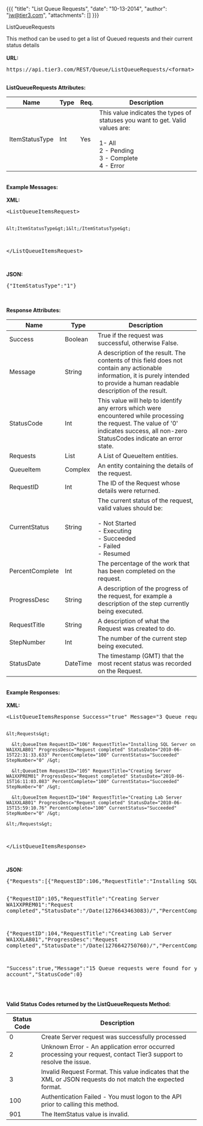 {{{
  "title": "List Queue Requests",
  "date": "10-13-2014",
  "author": "jw@tier3.com",
  "attachments": []
}}}

ListQueueRequests
<p>This method can be used to get a list of Queued requests and their current status details
  <br />
  <br /><strong>URL:</strong>
</p>
<pre>https://api.tier3.com/REST/Queue/ListQueueRequests/&lt;format&gt;</pre>
<p>
  <br /><strong>ListQueueRequests Attributes:</strong>
</p>
<table>
  <tbody>
    <tr>
      <thead>
      <tr>
        <th>Name</th>
        <th>Type</th>
        <th>Req.</th>
        <th>Description</th>
      </tr>
    </thead>
    <tbody>
    </tr>
    <tr>
      <td>ItemStatusType</td>
      <td>Int</td>
      <td>Yes</td>
      <td>This value indicates the types of statuses you want to get. Valid values are:&nbsp;
        <br />
        <br />1- All
        <br />2 - Pending
        <br />3 - Complete
        <br />4 - Error</td>
    </tr>
  </tbody>
</table>
<p>
  <br /><strong>Example Messages:</strong>
  <br />
  <br /><strong>XML:</strong>
</p>
<pre>&lt;ListQueueItemsRequest&gt;

    &lt;ItemStatusType&gt;1&lt;/ItemStatusType&gt;

&lt;/ListQueueItemsRequest&gt;</pre>
<p>
  <br /><strong>JSON:</strong>
</p>
<pre>{"ItemStatusType":"1"}</pre>
<p>
  <br />
  <br /><strong>Response Attributes:</strong>
</p>
<table>
    <thead>
    <tr>
      <th>Name</th>
      <th>Type</th>
      <th>Description</th>
    </tr>
  </thead>
  <tbody>
    <tr>
      <td>Success</td>
      <td>Boolean</td>
      <td>True if the request was successful, otherwise False.</td>
    </tr>
    <tr>
      <td>Message</td>
      <td>String</td>
      <td>A description of the result. The contents of this field does not contain any actionable information, it is purely intended to provide a human readable description of the result.</td>
    </tr>
    <tr>
      <td>StatusCode</td>
      <td>Int</td>
      <td>This value will help to identify any errors which were encountered while processing the request. The value of '0' indicates success, all non-zero StatusCodes indicate an error state.</td>
    </tr>
    <tr>
      <td>Requests</td>
      <td>List</td>
      <td>A List of QueueItem entities.</td>
    </tr>
    <tr>
      <td>QueueItem</td>
      <td>Complex</td>
      <td>An entity containing the details of the request.</td>
    </tr>
    <tr>
      <td>RequestID</td>
      <td>Int</td>
      <td>The ID of the Request whose details were returned.</td>
    </tr>
    <tr>
      <td>CurrentStatus</td>
      <td>String</td>
      <td>The current status of the request, valid values should be:&nbsp;
        <br />
        <br />- Not Started&nbsp;
        <br />- Executing&nbsp;
        <br />- Succeeded&nbsp;
        <br />- Failed&nbsp;
        <br />- Resumed</td>
    </tr>
    <tr>
      <td>PercentComplete</td>
      <td>Int</td>
      <td>The percentage of the work that has been completed on the request.</td>
    </tr>
    <tr>
      <td>ProgressDesc</td>
      <td>String</td>
      <td>A description of the progress of the request, for example a description of the step currently being executed.</td>
    </tr>
    <tr>
      <td>RequestTitle</td>
      <td>String</td>
      <td>A description of what the Request was created to do.</td>
    </tr>
    <tr>
      <td>StepNumber</td>
      <td>Int</td>
      <td>The number of the current step being executed.</td>
    </tr>
    <tr>
      <td>StatusDate</td>
      <td>DateTime</td>
      <td>The timestamp (GMT) that the most recent status was recorded on the Request.</td>
    </tr>
  </tbody>
</table>
<p>
  <br /><strong>Example Responses:</strong>
  <br />
  <br /><strong>XML:</strong>
</p>
<pre>&lt;ListQueueItemsResponse Success="true" Message="3 Queue requests were found for your account" StatusCode="0"&gt;

    &lt;Requests&gt;

      &lt;QueueItem RequestID="106" RequestTitle="Installing SQL Server on WA1XXLAB01" ProgressDesc="Request completed" StatusDate="2010-06-15T22:31:33.633" PercentComplete="100" CurrentStatus="Succeeded" StepNumber="0" /&gt;

      &lt;QueueItem RequestID="105" RequestTitle="Creating Server WA1XXPREM01" ProgressDesc="Request completed" StatusDate="2010-06-15T16:11:03.083" PercentComplete="100" CurrentStatus="Succeeded" StepNumber="0" /&gt;

      &lt;QueueItem RequestID="104" RequestTitle="Creating Lab Server WA1XXLAB01" ProgressDesc="Request completed" StatusDate="2010-06-15T15:59:10.76" PercentComplete="100" CurrentStatus="Succeeded" StepNumber="0" /&gt;

    &lt;/Requests&gt;

  &lt;/ListQueueItemsResponse&gt;</pre>
<p>
  <br /><strong>JSON:</strong>
</p>
<pre>{"Requests":[{"RequestID":106,"RequestTitle":"Installing SQL Server on WA1XXLAB01","ProgressDesc":"Request completed","StatusDate":"\/Date(1276666293633)\/","PercentComplete":100,"CurrentStatus":"Succeeded","StepNumber":0},

  {"RequestID":105,"RequestTitle":"Creating Server WA1XXPREM01":"Request completed","StatusDate":"\/Date(1276643463083)\/","PercentComplete":100,"CurrentStatus":"Succeeded","StepNumber":0},

  {"RequestID":104,"RequestTitle":"Creating Lab Server WA1XXLAB01","ProgressDesc":"Request completed","StatusDate":"\/Date(1276642750760)\/","PercentComplete":100,"CurrentStatus":"Succeeded","StepNumber":0}],

  "Success":true,"Message":"15 Queue requests were found for your account","StatusCode":0}</pre>
<p>
  <br />
  <br /><strong>Valid Status Codes returned by the ListQueueRequests Method:</strong>
</p>
<table>
    <thead>
  <tr>
    <th>Status Code</th>
    <th>Description</th>
  </tr>
  </thead>
  <tbody>
    <tr>
      <td>0</td>
      <td>Create Server request was successfully processed</td>
    </tr>
    <tr>
      <td>2</td>
      <td>Unknown Error - An application error occurred processing your request, contact Tier3 support to resolve the issue.</td>
    </tr>
    <tr>
      <td>3</td>
      <td>Invalid Request Format. This value indicates that the XML or JSON requests do not match the expected format.</td>
    </tr>
    <tr>
      <td>100</td>
      <td>Authentication Failed - You must logon to the API prior to calling this method.</td>
    </tr>
    <tr>
      <td>901</td>
      <td>The ItemStatus value is invalid.</td>
    </tr>
  </tbody>
</table>